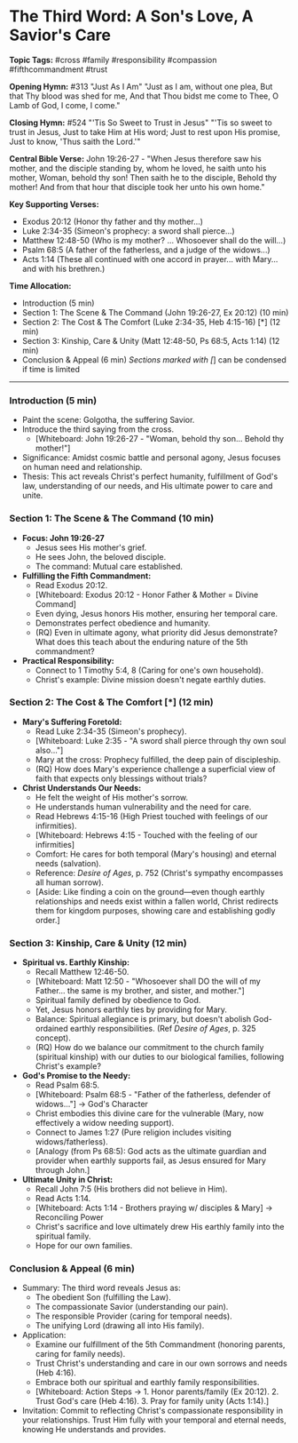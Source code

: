 # The Third Word: A Son's Love, A Savior's Care

**Topic Tags:** #cross #family #responsibility #compassion #fifthcommandment #trust

**Opening Hymn:** #313 "Just As I Am"
"Just as I am, without one plea, But that Thy blood was shed for me, And that Thou bidst me come to Thee, O Lamb of God, I come, I come."

**Closing Hymn:** #524 "'Tis So Sweet to Trust in Jesus"
"'Tis so sweet to trust in Jesus, Just to take Him at His word; Just to rest upon His promise, Just to know, 'Thus saith the Lord.'"

**Central Bible Verse:** John 19:26-27 - "When Jesus therefore saw his mother, and the disciple standing by, whom he loved, he saith unto his mother, Woman, behold thy son! Then saith he to the disciple, Behold thy mother! And from that hour that disciple took her unto his own home."

**Key Supporting Verses:**
*   Exodus 20:12 (Honor thy father and thy mother...)
*   Luke 2:34-35 (Simeon's prophecy: a sword shall pierce...)
*   Matthew 12:48-50 (Who is my mother? ... Whosoever shall do the will...)
*   Psalm 68:5 (A father of the fatherless, and a judge of the widows...)
*   Acts 1:14 (These all continued with one accord in prayer... with Mary... and with his brethren.)

**Time Allocation:**
- Introduction (5 min)
- Section 1: The Scene & The Command (John 19:26-27, Ex 20:12) (10 min)
- Section 2: The Cost & The Comfort (Luke 2:34-35, Heb 4:15-16) [*] (12 min)
- Section 3: Kinship, Care & Unity (Matt 12:48-50, Ps 68:5, Acts 1:14) (12 min)
- Conclusion & Appeal (6 min)
*Sections marked with [*] can be condensed if time is limited

---

### Introduction (5 min)
-   Paint the scene: Golgotha, the suffering Savior.
-   Introduce the third saying from the cross.
    -   [Whiteboard: John 19:26-27 - "Woman, behold thy son... Behold thy mother!"]
-   Significance: Amidst cosmic battle and personal agony, Jesus focuses on human need and relationship.
-   Thesis: This act reveals Christ's perfect humanity, fulfillment of God's law, understanding of our needs, and His ultimate power to care and unite.

### Section 1: The Scene & The Command (10 min)
-   **Focus: John 19:26-27**
    -   Jesus sees His mother's grief.
    -   He sees John, the beloved disciple.
    -   The command: Mutual care established.
-   **Fulfilling the Fifth Commandment:**
    -   Read Exodus 20:12.
    -   [Whiteboard: Exodus 20:12 - Honor Father & Mother = Divine Command]
    -   Even dying, Jesus honors His mother, ensuring her temporal care.
    -   Demonstrates perfect obedience and humanity.
    -   (RQ) Even in ultimate agony, what priority did Jesus demonstrate? What does this teach about the enduring nature of the 5th commandment?
-   **Practical Responsibility:**
    -   Connect to 1 Timothy 5:4, 8 (Caring for one's own household).
    -   Christ's example: Divine mission doesn't negate earthly duties.

### Section 2: The Cost & The Comfort [*] (12 min)
-   **Mary's Suffering Foretold:**
    -   Read Luke 2:34-35 (Simeon's prophecy).
    -   [Whiteboard: Luke 2:35 - "A sword shall pierce through thy own soul also..."]
    -   Mary at the cross: Prophecy fulfilled, the deep pain of discipleship.
    -   (RQ) How does Mary's experience challenge a superficial view of faith that expects only blessings without trials?
-   **Christ Understands Our Needs:**
    -   He felt the weight of His mother's sorrow.
    -   He understands human vulnerability and the need for care.
    -   Read Hebrews 4:15-16 (High Priest touched with feelings of our infirmities).
    -   [Whiteboard: Hebrews 4:15 - Touched with the feeling of our infirmities]
    -   Comfort: He cares for both temporal (Mary's housing) and eternal needs (salvation).
    -   Reference: *Desire of Ages*, p. 752 (Christ's sympathy encompasses all human sorrow).
    -   [Aside: Like finding a coin on the ground—even though earthly relationships and needs exist within a fallen world, Christ redirects them for kingdom purposes, showing care and establishing godly order.]

### Section 3: Kinship, Care & Unity (12 min)
-   **Spiritual vs. Earthly Kinship:**
    -   Recall Matthew 12:46-50.
    -   [Whiteboard: Matt 12:50 - "Whosoever shall DO the will of my Father... the same is my brother, and sister, and mother."]
    -   Spiritual family defined by obedience to God.
    -   Yet, Jesus honors earthly ties by providing for Mary.
    -   Balance: Spiritual allegiance is primary, but doesn't abolish God-ordained earthly responsibilities. (Ref *Desire of Ages*, p. 325 concept).
    -   (RQ) How do we balance our commitment to the church family (spiritual kinship) with our duties to our biological families, following Christ's example?
-   **God's Promise to the Needy:**
    -   Read Psalm 68:5.
    -   [Whiteboard: Psalm 68:5 - "Father of the fatherless, defender of widows..."] -> God's Character
    -   Christ embodies this divine care for the vulnerable (Mary, now effectively a widow needing support).
    -   Connect to James 1:27 (Pure religion includes visiting widows/fatherless).
    -   [Analogy (from Ps 68:5): God acts as the ultimate guardian and provider when earthly supports fail, as Jesus ensured for Mary through John.]
-   **Ultimate Unity in Christ:**
    -   Recall John 7:5 (His brothers did not believe in Him).
    -   Read Acts 1:14.
    -   [Whiteboard: Acts 1:14 - Brothers praying w/ disciples & Mary] -> Reconciling Power
    -   Christ's sacrifice and love ultimately drew His earthly family into the spiritual family.
    -   Hope for our own families.

### Conclusion & Appeal (6 min)
-   Summary: The third word reveals Jesus as:
    -   The obedient Son (fulfilling the Law).
    -   The compassionate Savior (understanding our pain).
    -   The responsible Provider (caring for temporal needs).
    -   The unifying Lord (drawing all into His family).
-   Application:
    -   Examine our fulfillment of the 5th Commandment (honoring parents, caring for family needs).
    -   Trust Christ's understanding and care in our own sorrows and needs (Heb 4:16).
    -   Embrace both our spiritual and earthly family responsibilities.
    -   [Whiteboard: Action Steps -> 1. Honor parents/family (Ex 20:12). 2. Trust God's care (Heb 4:16). 3. Pray for family unity (Acts 1:14).]
-   Invitation: Commit to reflecting Christ's compassionate responsibility in your relationships. Trust Him fully with your temporal and eternal needs, knowing He understands and provides.